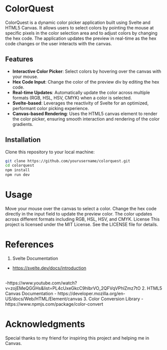 # ColorQuest

ColorQuest is a dynamic color picker application built using Svelte and HTML5 Canvas. It allows users to select colors by pointing the mouse at specific pixels in the color selection area and to adjust colors by changing the hex code. The application updates the preview in real-time as the hex code changes or the user interacts with the canvas.

## Features

- **Interactive Color Picker**: Select colors by hovering over the canvas with your mouse.
- **Hex Code Input**: Change the color of the preview div by editing the hex code.
- **Real-time Updates**: Automatically update the color across multiple formats (RGB, HSL, HSV, CMYK) when a color is selected.
- **Svelte-based**: Leverages the reactivity of Svelte for an optimized, performant color picking experience.
- **Canvas-based Rendering**: Uses the HTML5 canvas element to render the color picker, ensuring smooth interaction and rendering of the color gradients.


## Installation

Clone this repository to your local machine:

```bash
git clone https://github.com/yourusername/colorquest.git
cd colorquest
npm install
npm run dev
```

# Usage
Move your mouse over the canvas to select a color.
Change the hex code directly in the input field to update the preview color.
The color updates across different formats including RGB, HSL, HSV, and CMYK.
License
This project is licensed under the MIT License. See the LICENSE file for details.

# References
1. Svelte Documentation 
- https://svelte.dev/docs/introduction
<br>
-https://www.youtube.com/watch?v=zojEMeQGGHs&list=PL4cUxeGkcC9hlbrVO_2QFVqVPhlZmz7tO
2. HTML5 Canvas Documentation
  - https://developer.mozilla.org/en-US/docs/Web/HTML/Element/canvas
3. Color Conversion Library
  - https://www.npmjs.com/package/color-convert  

# Acknowledgments
Special thanks to my friend for inspiring this project and helping me in Canvas.
